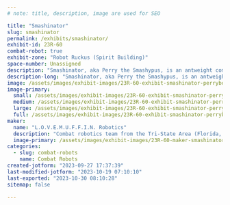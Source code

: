 ```yaml
---
# note: title, description, image are used for SEO

title: "Smashinator"
slug: smashinator
permalink: /exhibits/smashinator/
exhibit-id: 23R-60
combat-robot: true
exhibit-zone: "Robot Ruckus (Spirit Building)"
space-number: Unassigned
description: "Smashinator, aka Perry the Smashypus, is an antweight combat robot. "
description-long: "Smashinator, aka Perry the Smashypus, is an antweight combat robot in the style of Phineas and Ferb's pet gone awry."
image: /assets/images/exhibit-images/23R-60-exhibit-smashinator-perrybot1-large.jpeg
image-primary: 
  small: /assets/images/exhibit-images/23R-60-exhibit-smashinator-perrybot1-small.jpeg
  medium: /assets/images/exhibit-images/23R-60-exhibit-smashinator-perrybot1-medium.jpeg
  large: /assets/images/exhibit-images/23R-60-exhibit-smashinator-perrybot1-large.jpeg
  full: /assets/images/exhibit-images/23R-60-exhibit-smashinator-perrybot1-full.jpeg
maker: 
  name: "L.O.V.E.M.U.F.F.I.N. Robotics"
  description: "Combat robotics team from the Tri-State Area (Florida, Oklahoma and Kansas). Foreboding yet comforting.."
  image-primary: /assets/images/exhibit-images/23R-60-maker-smashinator-lovemuffinlogo-medium.jpeg
categories: 
  - slug: combat-robots
    name: Combat Robots
created-jotform: "2023-09-27 17:37:39"
last-modified-jotform: "2023-10-19 07:10:10"
last-exported: "2023-10-30 08:10:28"
sitemap: false

---
```

